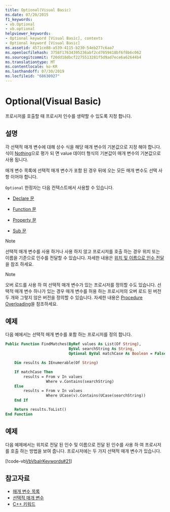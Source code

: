 ```yaml
---
title: Optional(Visual Basic)
ms.date: 07/20/2015
f1_keywords:
- vb.Optional
- vb.optional
helpviewer_keywords:
- Optional keyword [Visual Basic], contexts
- Optional keyword [Visual Basic]
ms.assetid: 4571ce88-a539-4115-b230-54eb277c6aa7
ms.openlocfilehash: 3758f17634395236abf2cd7059418bf6f8b6c062
ms.sourcegitcommit: f20dd18dbcf2275513281f5d9ad7ece6a62644b4
ms.translationtype: MT
ms.contentlocale: ko-KR
ms.lasthandoff: 07/30/2019
ms.locfileid: "68630927"
---
```

# <a name="optional-visual-basic"></a>Optional(Visual Basic)

프로시저를 호출할 때 프로시저 인수를 생략할 수 있도록 지정 합니다.

## <a name="remarks"></a>설명

각 선택적 매개 변수에 대해 상수 식을 해당 매개 변수의 기본값으로 지정 해야 합니다. 식이 [Nothing](../../../visual-basic/language-reference/nothing.md)으로 평가 되 면 value 데이터 형식의 기본값이 매개 변수의 기본값으로 사용 됩니다.

매개 변수 목록에 선택적 매개 변수가 포함 된 경우 뒤에 오는 모든 매개 변수도 선택 사항 이어야 합니다.

`Optional` 한정자는 다음 컨텍스트에서 사용할 수 있습니다.

- [Declare 문](../../../visual-basic/language-reference/statements/declare-statement.md)

- [Function 문](../../../visual-basic/language-reference/statements/function-statement.md)

- [Property 문](../../../visual-basic/language-reference/statements/property-statement.md)

- [Sub 문](../../../visual-basic/language-reference/statements/sub-statement.md)

> [!NOTE]
> 선택적 매개 변수를 사용 하거나 사용 하지 않고 프로시저를 호출 하는 경우 위치 또는 이름을 기준으로 인수를 전달할 수 있습니다. 자세한 내용은 [위치 및 이름으로 인수 전달](../../../visual-basic/programming-guide/language-features/procedures/passing-arguments-by-position-and-by-name.md)을 참조 하세요.

> [!NOTE]
> 오버 로드를 사용 하 여 선택적 매개 변수가 있는 프로시저를 정의할 수도 있습니다. 선택적 매개 변수 하나가 있는 경우 매개 변수를 허용 하는 프로시저의 오버 로드 된 버전 두 개와 그렇지 않은 버전을 정의할 수 있습니다. 자세한 내용은 [Procedure Overloading](../../../visual-basic/programming-guide/language-features/procedures/procedure-overloading.md)을 참조하세요.

## <a name="example"></a>예제

다음 예에서는 선택적 매개 변수를 포함 하는 프로시저를 정의 합니다.

```vb
Public Function FindMatches(ByRef values As List(Of String),
                            ByVal searchString As String,
                            Optional ByVal matchCase As Boolean = False) As List(Of String)

    Dim results As IEnumerable(Of String)

    If matchCase Then
        results = From v In values
                  Where v.Contains(searchString)
    Else
        results = From v In values
                  Where UCase(v).Contains(UCase(searchString))
    End If

    Return results.ToList()
End Function
```

## <a name="example"></a>예제

다음 예제에서는 위치로 전달 된 인수 및 이름으로 전달 된 인수를 사용 하 여 프로시저를 호출 하는 방법을 보여 줍니다. 프로시저에는 두 가지 선택적 매개 변수가 있습니다.

[!code-vb[VbVbalrKeywords#21](~/samples/snippets/visualbasic/VS_Snippets_VBCSharp/VbVbalrKeywords/VB/class8.vb#21)]

## <a name="see-also"></a>참고자료

- [매개 변수 목록](../../../visual-basic/language-reference/statements/parameter-list.md)
- [선택적 매개 변수](../../../visual-basic/programming-guide/language-features/procedures/optional-parameters.md)
- [C++ 키워드](../../../visual-basic/language-reference/keywords/index.md)
